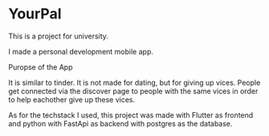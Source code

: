 # YourPal

This is a project for university. 

I made a personal development mobile app. 

Puropse of the App

It is similar to tinder. It is not made for dating, but for giving up vices.
People get connected via the discover page to people with the same vices in order to help
eachother give up these vices.

As for the techstack I used, this project was made with Flutter as frontend and python with 
FastApi as backend with postgres as the database.
